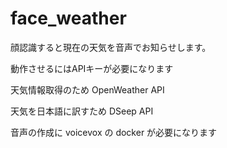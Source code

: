 # face_weather

顔認識すると現在の天気を音声でお知らせします。

動作させるにはAPIキーが必要になります

天気情報取得のため
OpenWeather API

天気を日本語に訳すため
DSeep API 

音声の作成に voicevox の docker が必要になります


